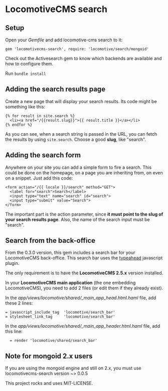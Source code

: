 # LocomotiveCMS search

## Setup

Open your _Gemfile_ and add locomotive-cms search to it:

    gem 'locomotivecms-search', require: 'locomotive/search/mongoid'

Check out the Activesearch gem to know which backends are available and how to configure them.

Run `bundle install`

## Adding the search results page

Create a new page that will display your search results. Its code might be something like this:

    {% for result in site.search %}
      <li><a href="/{{result.slug}}">{{ result.title }}</a></li>
    {% endfor %}

As you can see, when a search string is passed in the URL, you can fetch the results by using `site.search`.
Choose a good __slug__, like "search".

## Adding the search form

Anywhere on your site you can add a simple form to fire a search. This could be done on the homepage, on a page you are inheriting from, on even on a snippet.
Just add this code:

    <form action="/{{ locale }}/search" method="GET">
      <label for="search">Search</label>
      <input type="text" name="search" id="search">
      <input type="submit" value="Search">
    </form>

The important part is the action parameter, since __it must point to the slug of your search results page__.
Also, the name of the search input must be "search".

## Search from the back-office

From the 0.3.0 version, this gem includes a search bar for your LocomotiveCMS back-office. This search bar uses the [typeahead](http://twitter.github.io/typeahead.js/) javascript plugin.

The only requirement is to have the **LocomotiveCMS 2.5.x** version installed.

In your **LocomotiveCMS main application** (the one embedding LocomotiveCMS), you need to add 2 files (or edit them if they already exist).

In the *app/views/locomotive/shared/_main_app_head.html.haml* file, add these 2 lines:

    = javascript_include_tag  'locomotive/search_bar'
    = stylesheet_link_tag     'locomotive/search_bar'

In the *app/views/locomotive/shared/_main_app_header.html.haml* file, add this line:

      = render 'locomotive/shared/search_bar'


## Note for mongoid 2.x users

If you are using the mongoid engine and still on 2.x, you must use locomotivecms-search version ~> 0.0.5

This project rocks and uses MIT-LICENSE.